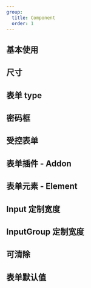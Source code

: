 ```yaml
---
group:
  title: Component
  order: 1
---
```


## 基本使用

<code src="./document/basic.tsx"></code>

## 尺寸

<code src="./document/size.tsx"></code>

## 表单 type

<code src="./document/type.tsx"></code>

## 密码框

<code src="./document/password.tsx"></code>

## 受控表单

<code src="./document/control.tsx"></code>

## 表单插件 - Addon

<code src="./document/groupAddon.tsx"></code>

## 表单元素 - Element

<code src="./document/groupIcon.tsx"></code>

## Input 定制宽度

<code src="./document/width.tsx"></code>

## InputGroup 定制宽度

<code src="./document/groupWidth.tsx"></code>

## 可清除

<code src="./document/clear.tsx"></code>

## 表单默认值

<code src="./document/defaultValue.tsx"></code>

